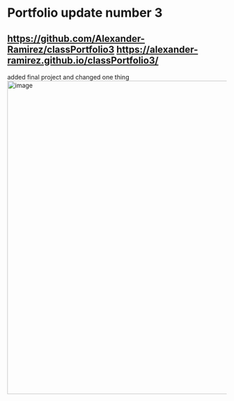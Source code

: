 # Portfolio update number 3
https://github.com/Alexander-Ramirez/classPortfolio3
https://alexander-ramirez.github.io/classPortfolio3/
-----------------------------------------------------
added final project and changed one thing
<img width="719" alt="image" src="https://user-images.githubusercontent.com/93147019/149857335-ef505b60-8968-4520-a7b1-de66df925b42.png">

